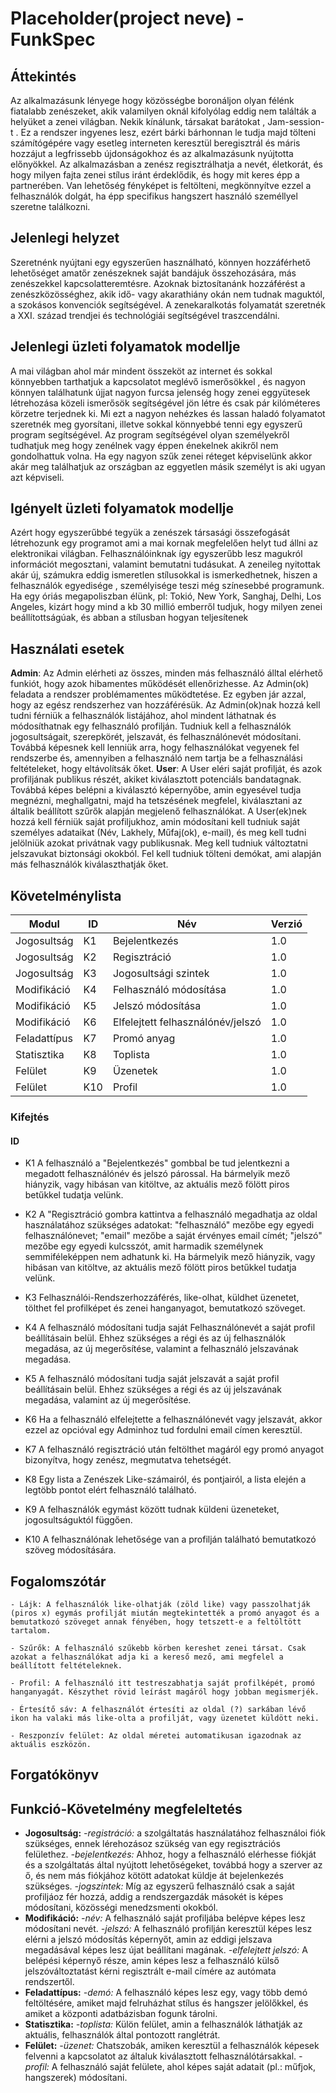 # Placeholder(project neve) - FunkSpec

## Áttekintés
Az alkalmazásunk lényege hogy közösségbe boronáljon olyan félénk fiatalabb zenészeket, akik valamilyen oknál kifolyólag eddig nem találták a helyüket a zenei világban. Nekik kínálunk, társakat barátokat , Jam-session-t .
Ez a rendszer ingyenes lesz, ezért bárki bárhonnan le tudja majd tölteni számítógépére vagy esetleg interneten keresztül beregisztrál és máris hozzájut a legfrissebb újdonságokhoz és az alkalmazásunk nyújtotta előnyökkel.
Az alkalmazásban a zenész regisztrálhatja a nevét, életkorát, és hogy milyen fajta zenei stílus iránt érdeklődik, és hogy mit keres épp a partnerében. Van lehetőség fényképet is feltölteni, megkönnyítve ezzel a felhasználók dolgát, ha épp specifikus hangszert használó személlyel szeretne találkozni.

## Jelenlegi helyzet
Szeretnénk nyújtani egy egyszerűen használható, könnyen hozzáférhető lehetőséget amatőr zenészeknek saját bandájuk összehozására, más zenészekkel kapcsolatteremtésre. Azoknak biztosítanánk hozzáférést a zenészközösséghez, akik idő- vagy akarathiány okán nem tudnak maguktól, a szokásos konvenciók segítségével. A zenekaralkotás folyamatát szeretnék a XXI. század trendjei és technológiái segítségével traszcendálni.

## Jelenlegi üzleti folyamatok modellje
A mai világban ahol már mindent összeköt az internet és sokkal könnyebben tarthatjuk a kapcsolatot meglévő ismerősökkel , és nagyon könnyen találhatunk újjat nagyon furcsa jelenség hogy zenei eggyütesek létrehozása közeli ismerősök segítségével jön létre és csak pár kilóméteres körzetre terjednek ki. Mi ezt a nagyon nehézkes és lassan haladó folyamatot szeretnék meg gyorsítani, illetve sokkal könnyebbé tenni egy egyszerű program segítségével. Az program segítségével olyan személyekről tudhatjuk meg hogy zenélnek vagy éppen énekelnek akikről nem gondolhattuk volna. Ha egy nagyon szűk zenei réteget képviselünk akkor akár meg találhatjuk az országban az eggyetlen másik személyt is aki ugyan azt képviseli. 

## Igényelt üzleti folyamatok modellje
Azért hogy egyszerűbbé tegyük a zenészek társasági összefogását  létrehozunk egy programot ami a mai kornak megfelelően helyt tud állni az elektronikai világban. Felhasználóinknak így egyszerűbb lesz magukról információt megosztani, valamint bemutatni tudásukat. A zeneileg nyitottak akár új, számukra eddig ismeretlen stílusokkal is ismerkedhetnek, hiszen a felhasználók egyedisége , személyisége teszi még színesebbé programunk. Ha egy óriás megapoliszban élünk, pl: Tokió, New York, Sanghaj, Delhi, Los Angeles, kizárt hogy mind a kb 30 millió emberről tudjuk, hogy milyen zenei beállítottságúak, és abban a stílusban hogyan teljesítenek

## Használati esetek
**Admin**: Az Admin elérheti az összes, minden más felhasználó álltal elérhető funkiót, hogy azok hibamentes működését ellenőrizhesse. Az Admin(ok) feladata a rendszer problémamentes működtetése. Ez egyben jár azzal, hogy az egész rendszerhez van hozzáférésük. Az Admin(ok)nak hozzá kell tudni férniük a felhasználók listájához, ahol mindent láthatnak és módosíthatnak egy felhasználó profilján. Tudniuk kell a felhasználók jogosultságait, szerepkörét, jelszavát, és felhasználónevét módosítani. Továbbá képesnek kell lenniük arra, hogy felhasználókat vegyenek fel rendszerbe és, amennyiben a felhasználó nem tartja be a felhasználási feltételeket, hogy eltávolítsák őket.
**User**: A User eléri saját profilját, és azok profiljának publikus részét, akiket kiválasztott potenciáls bandatagnak. Továbbá képes belépni a kiválasztó képernyőbe, amin egyesével tudja megnézni, meghallgatni, majd ha tetszésének megfelel, kiválasztani az általik beállított szűrők alapján megjelenő felhasználókat. A User(ek)nek hozzá kell férniük saját profiljukhoz, amin módosítani kell tudniuk saját személyes adataikat (Név, Lakhely, Műfaj(ok), e-mail), és meg kell tudni jelölniük azokat privátnak vagy publikusnak. Meg kell tudniuk változtatni jelszavukat biztonsági okokból. Fel kell tudniuk tölteni demókat, ami alapján más felhasználók kiválaszthatják őket.

## Követelménylista

|   Modul   | ID |  Név   |  Verzió  |
|-----------|----|--------|----------|
|Jogosultság| K1 | Bejelentkezés|1.0|
|Jogosultság|K2|Regisztráció|1.0|
|Jogosultság|K3|Jogosultsági szintek|1.0|
|Modifikáció|K4|Felhasználó módosítása|1.0|
|Modifikáció|K5|Jelszó módosítása|1.0|
|Modifikáció|K6|Elfelejtett felhasználónév/jelszó|1.0|
|Feladattípus|K7|Promó anyag|1.0|
|Statisztika|K8|Toplista|1.0|
|Felület|K9|Üzenetek|1.0|
|Felület|K10|Profil|1.0|

### Kifejtés    
#### ID
- K1  A felhasználó a "Bejelentkezés" gombbal be tud jelentkezni a megadott felhasználónév és jelszó párossal. Ha bármelyik mező hiányzik, vagy hibásan van kitöltve, az aktuális mező fölött piros betűkkel tudatja velünk.

- K2  A "Regisztráció gombra kattintva a felhasználó megadhatja az oldal használatához szükséges adatokat: "felhasználó" mezőbe egy egyedi felhasználónevet; "email" mezőbe a saját érvényes email címét; "jelszó" mezőbe egy egyedi kulcsszót, amit harmadik személynek semmiféleképpen nem adhatunk ki.
Ha bármelyik mező hiányzik, vagy hibásan van kitöltve, az aktuális mező fölött piros betűkkel tudatja velünk.

- K3  Felhasználói-Rendszerhozzáférés, like-olhat, küldhet üzenetet, tölthet fel profilképet és zenei hanganyagot, bemutatkozó szöveget.

- K4 A felhasználó módosítani tudja saját Felhasználónevét a saját profil beállításain belül. Ehhez szükséges a régi és az új felhasználók megadása, az új megerősítése, valamint a felhasználó jelszavának megadása. 

- K5 A felhasználó módosítani tudja saját jelszavát a saját profil beállításain belül. Ehhez szükséges a régi és az új jelszavának megadása, valamint az új megerősítése.

- K6 Ha a felhasználó elfelejtette a felhasználónevét vagy jelszavát, akkor ezzel az opcióval egy Adminhoz tud fordulni email címen keresztül.

- K7 A felhasználó regisztráció után feltölthet magáról egy promó anyagot bizonyítva, hogy zenész, megmutatva tehetségét.

- K8 Egy lista a Zenészek Like-számairól, és pontjairól, a lista elején a legtöbb pontot elért felhasználó található.

- K9 A felhasználók egymást között tudnak küldeni üzeneteket, jogosultságuktól függően.

- K10 A felhasználónak lehetősége van a profilján található bemutatkozó szöveg módosítására.

## Fogalomszótár
	- Lájk: A felhasználók like-olhatják (zöld like) vagy passzolhatják (piros x) egymás profilját miután megtekintették a promó anyagot és a bemutatkozó szöveget annak fényében, hogy tetszett-e a feltöltött tartalom.

	- Szűrők: A felhasználó szűkebb körben kereshet zenei társat. Csak azokat a felhasználókat adja ki a kereső mező, ami megfelel a beállított feltételeknek.

	- Profil: A felhasználó itt testreszabhatja saját profilképét, promó hanganyagát. Készythet rövid leírást magáról hogy jobban megismerjék.

	- Értesítő sáv: A felhasználót értesíti az oldal (?) sarkában lévő ikon ha valaki más like-olta a profilját, vagy üzenetet küldött neki.

	- Reszponzív felület: Az oldal méretei automatikusan igazodnak az aktuális eszközön.

## Forgatókönyv

## Funkció-Követelmény megfeleltetés
- **Jogosultság:** *-registráció:* a szolgáltatás használatához felhasználoi fiók szükséges, ennek lérehozásoz szükség van egy regisztrációs felülethez. *-bejelentkezés:* Ahhoz, hogy a felhasználó elérhesse fiókját és a szolgáltatás által nyújtott lehetőségeket, továbbá hogy a szerver az ő, és nem más fiókjához kötött adatokat küldje át bejelenkezés szükséges. *-jogszintek:* Míg az egyszerű felhasználó csak a saját profiljáoz fér hozzá, addig a rendszergazdák másokét is képes módosítani, közösségi menedzsmenti okokból.
- **Modifikáció:** *-név:* A felhasználó saját profiljába belépve képes lesz módosítani nevét. *-jelszó:* A felhasználó profilján keresztül képes lesz elérni a jelszó módosítás képernyőt, amin az eddigi jelszava megadásával képes lesz újat beállítani magának. *-elfelejtett jelszó:* A belépési képernyő része, amin képes lesz a felhasználó külső jelszóváltoztatást kérni regisztrált e-mail címére az autómata rendszertől.
- **Feladattípus:** *-demó:* A felhasználó képes lesz egy, vagy több demó feltöltésére, amiket majd felruházhat stílus és hangszer jelölőkkel, és amiket a központi adatbázisban fogunk tárolni.
- **Statisztika:** *-toplista:* Külön felület, amin a felhasználók láthatják az aktuális, felhasználók által pontozott ranglétrát.
- **Felület:** *-üzenet:* Chatszobák, amiken keresztül a felhasználók képesek felvenni a kapcsolatot az általuk kiválasztott felhasználótársakkal. *-profil:* A felhasználó saját felülete, ahol képes saját adatait (pl.: műfjok, hangszerek) módosítani.